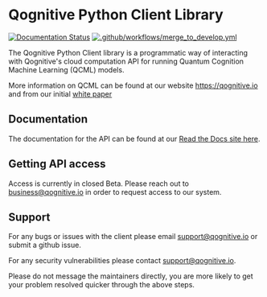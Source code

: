 # Qognitive Python Client Library

[![Documentation Status](https://readthedocs.com/projects/qognitive-qcog-python-client/badge/?version=latest)](https://qognitive-qcog-python-client.readthedocs-hosted.com/en/latest/?badge=latest)
[![.github/workflows/merge_to_develop.yml](https://github.com/qognitive/qcog-python-client/actions/workflows/merge_to_develop.yml/badge.svg?branch=develop)](https://github.com/qognitive/qcog-python-client/actions/workflows/merge_to_develop.yml)

The Qognitive Python Client library is a programmatic way of interacting with Qognitive's cloud computation API for running Quantum Cognition Machine Learning (QCML) models.

More information on QCML can be found at our website <https://qognitive.io> and from our initial [white paper](https://www.qognitive.io/QCML%20-%20Qognitive,%20Inc.pdf)

## Documentation

The documentation for the API can be found at our [Read the Docs site here](https://qognitive-qcog-python-client.readthedocs-hosted.com/en/latest/).

## Getting API access

Access is currently in closed Beta. Please reach out to <business@qognitive.io> in order to request access to our system.

## Support

For any bugs or issues with the client please email <support@qognitive.io> or submit a github issue.

For any security vulnerabilities please contact <support@qognitive.io>.

Please do not message the maintainers directly, you are more likely to get your problem resolved quicker through the above steps.
